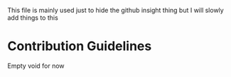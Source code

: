This file is mainly used just to hide the github insight thing but I will slowly add things to this

# Contribution Guidelines

Empty void for now
